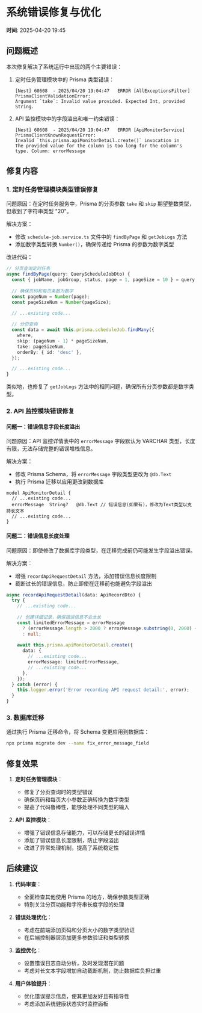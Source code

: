 # 系统错误修复与优化

**时间**: 2025-04-20 19:45

## 问题概述

本次修复解决了系统运行中出现的两个主要错误：

1. 定时任务管理模块中的 Prisma 类型错误：
   ```
   [Nest] 60608  - 2025/04/20 19:04:47   ERROR [AllExceptionsFilter] PrismaClientValidationError: 
   Argument `take`: Invalid value provided. Expected Int, provided String.
   ```

2. API 监控模块中的字段溢出和唯一约束错误：
   ```
   [Nest] 60608  - 2025/04/20 19:04:47   ERROR [ApiMonitorService] PrismaClientKnownRequestError:
   Invalid `this.prisma.apiMonitorDetail.create()` invocation in
   The provided value for the column is too long for the column's type. Column: errorMessage
   ```

## 修复内容

### 1. 定时任务管理模块类型错误修复

问题原因：在定时任务服务中，Prisma 的分页参数 `take` 和 `skip` 期望整数类型，但收到了字符串类型 "20"。

解决方案：
- 修改 `schedule-job.service.ts` 文件中的 `findByPage` 和 `getJobLogs` 方法
- 添加数字类型转换 `Number()`，确保传递给 Prisma 的参数为数字类型

改进代码：
```typescript
// 分页查询定时任务
async findByPage(query: QueryScheduleJobDto) {
  const { jobName, jobGroup, status, page = 1, pageSize = 10 } = query;
  
  // 确保页码和每页条数为数字
  const pageNum = Number(page);
  const pageSizeNum = Number(pageSize);
  
  // ...existing code...

  // 分页查询
  const data = await this.prisma.scheduleJob.findMany({
    where,
    skip: (pageNum - 1) * pageSizeNum,
    take: pageSizeNum,
    orderBy: { id: 'desc' },
  });

  // ...existing code...
}
```

类似地，也修复了 `getJobLogs` 方法中的相同问题，确保所有分页参数都是数字类型。

### 2. API 监控模块错误修复

#### 问题一：错误信息字段长度溢出

问题原因：API 监控详情表中的 `errorMessage` 字段默认为 VARCHAR 类型，长度有限，无法存储完整的错误堆栈信息。

解决方案：
- 修改 Prisma Schema，将 `errorMessage` 字段类型更改为 `@db.Text`
- 执行 Prisma 迁移以应用更改到数据库

```prisma
model ApiMonitorDetail {
  // ...existing code...
  errorMessage  String?   @db.Text // 错误信息(如果有)，修改为Text类型以支持长文本
  // ...existing code...
}
```

#### 问题二：错误信息长度处理

问题原因：即使修改了数据库字段类型，在迁移完成前仍可能发生字段溢出错误。

解决方案：
- 增强 `recordApiRequestDetail` 方法，添加错误信息长度限制
- 截断过长的错误信息，防止即使在迁移前也能避免字段溢出

```typescript
async recordApiRequestDetail(data: ApiRecordDto) {
  try {
    // ...existing code...
    
    // 创建详细记录，确保错误信息不会太长
    const limitedErrorMessage = errorMessage 
      ? (errorMessage.length > 2000 ? errorMessage.substring(0, 2000) + '...' : errorMessage)
      : null;
      
    await this.prisma.apiMonitorDetail.create({
      data: {
        // ...existing code...
        errorMessage: limitedErrorMessage,
        // ...existing code...
      },
    });
  } catch (error) {
    this.logger.error('Error recording API request detail:', error);
  }
}
```

### 3. 数据库迁移

通过执行 Prisma 迁移命令，将 Schema 变更应用到数据库：

```bash
npx prisma migrate dev --name fix_error_message_field
```

## 修复效果

1. **定时任务管理模块**：
   - 修复了分页查询时的类型错误
   - 确保页码和每页大小参数正确转换为数字类型
   - 提高了代码鲁棒性，能够处理不同类型的输入

2. **API 监控模块**：
   - 增强了错误信息存储能力，可以存储更长的错误详情
   - 添加了错误信息长度限制，防止字段溢出
   - 改进了异常处理机制，提高了系统稳定性

## 后续建议

1. **代码审查**：
   - 全面检查其他使用 Prisma 的地方，确保参数类型正确
   - 特别关注分页功能和字符串长度字段的处理

2. **错误处理优化**：
   - 考虑在前端添加页码和分页大小的数字类型验证
   - 在后端控制器层添加更多参数验证和类型转换

3. **监控优化**：
   - 设置错误日志自动分析，及时发现潜在问题
   - 考虑对长文本字段增加自动截断机制，防止数据库负担过重

4. **用户体验提升**：
   - 优化错误提示信息，使其更加友好且有指导性
   - 考虑添加系统健康状态实时监控面板